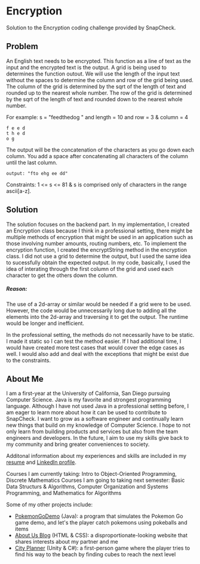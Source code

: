 # Encryption
Solution to the Encryption coding challenge provided by SnapCheck.

## Problem
An English text needs to be encrypted. This function as a line of text as the input and the encrypted text is the output.
A grid is being used to determines the function outout. We will use the length of the input text without the spaces to determine the column and row of the grid being used. The column of the grid
is determined by the sqrt of the length of text and rounded up to the nearest whole number. The row of the grid
is determined by the sqrt of the length of text and rounded down to the nearest whole number.

For example: s = "feedthedog " and length = 10 and row = 3 & column = 4
```
f e e d
t h e d
o g
```
The output will be the concatenation of the characters as you go down each column. You add a space after concatenating
all characters of the column until the last column.
```
output: "fto ehg ee dd"
```

Constraints: 1 <= s <= 81 & s is comprised only of characters in the range ascii[a-z].

## Solution
The solution focuses on the backend part. In my implementation, I created an Encryption class because I think in a professional setting, there might be
multiple methods of encryption that might be used in an application such as those involving number amounts, routing numbers, etc. To implement the encryption
function, I created the encryptString method in the encryption class. I did not use a grid to determine the output, but I used the same idea to 
sucessfully obtain the expected output. In my code, basically, I used the idea of interating through the first column of the grid and used each character to get
the others down the column.

##### Reason: 
The use of a 2d-array or similar would be needed if a grid were to be used. However, the code would 
be unnecessarily long due to adding all the elements into the 2d-array and traversing it to get the output. The runtime would be longer and inefficient.

In the professional setting, the methods do not necessarily have to be static. I made it static so I can test the method easier. If I had additional time, I would have 
created more test cases that would cover the edge cases as well. I would also add and deal with the exceptions that might be exist due to the constraints.

## About Me
  I am a first-year at the University of California, San Diego pursuing Computer Science. Java is my favorite and strongest programming language. Although I have
  not used Java in a professional setting before, I am eager to learn more about how it can be used to contribute to SnapCheck. I want to grow as a software engineer
  and continually learn new things that build on my knowledge of Computer Science. I hope to not only learn from building products and services but also from the team
  engineers and developers. In the future, I aim to use my skills give back to my community and bring greater conveniences to society.
  
  Additonal information about my experiences and skills are included in my [resume](https://drive.google.com/file/d/1GBQ96-MmNzMW13NOuEoLYKTfZUw0vUlp/view?usp=sharing) and
  [LinkedIn profile](http://linkedin.com/in/jenniferwong1808).
  
  Courses I am currently taking: Intro to Object-Oriented Programming, Discrete Mathematics
  Courses I am going to taking next semester: Basic Data Structurs & Algorithms, Computer Organization and Systems Programming, and Mathematics for Algorithms
  
  Some of my other projects include:
  - [PokemonGoDemo](https://github.com/jenniferwong1808/PokemonGoDemo.git) (Java): a program that simulates the Pokemon Go game demo, and let's the player catch
  pokemons using pokeballs and items
  - [About Us Blog](https://jenniferwong1808.github.io/about-us-blog/) (HTML & CSS): a disproportionate-looking website that shares interests about my partner and me
  - [City Planner](https://shaniahao.github.io/cityplanner/) (Unity & C#): a first-person game where the player tries to find his way to the beach by finding cubes to reach the next level





